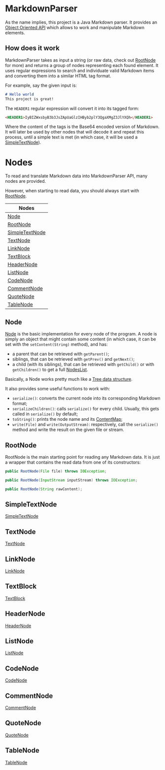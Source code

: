 # MarkdownParser
As the name implies, this project is a Java Markdown parser.
It provides an [Object Oriented API](#nodes) which allows to work and manipulate Markdown elements.

## How does it work
MarkdownParser takes as input a string (or raw data, check out [RootNode](#rootnode) for more)
and returns a group of nodes representing each found element.
It uses regular expressions to search and individuate valid Markdown items
and converting them into a similar HTML tag format.

For example, say the given input is:
```markdown
# Hello world
This project is great!
```
The `HEADER1` regular expression will convert it into its tagged form:
```html
<HEADER1>IyBIZWxsbyB3b3JsZApUaGlzIHByb2plY3QgaXMgZ3JlYXQh</HEADER1>
```
Where the content of the tags is the Base64 encoded version of Markdown.
It will later be used by other nodes that will decode it and repeat this process, 
until a simple text is met (in which case, it will be used a [SimpleTextNode](#simpletextnode)).

# Nodes
To read and translate Markdown data into MarkdownParser API, many nodes are provided. 

However, when starting to read data, you should always start with [RootNode](#rootnode).

| Nodes                             |
|-----------------------------------|
| [Node](#node)                     |
| [RootNode](#rootnode)             |
| [SimpleTextNode](#simpletextnode) | 
| [TextNode](#textnode)             |
| [LinkNode](#linknode)             |
| [TextBlock](#textblock)           |
| [HeaderNode](#headernode)         |
| [ListNode](#listnode)             |
| [CodeNode](#codenode)             |
| [CommentNode](#commentnode)       |
| [QuoteNode](#quotenode)           |
| [TableNode](#tablenode)           |

## Node
[Node](/src/main/java/it/fulminazzo/markdownparser/nodes/Node.java) 
is the basic implementation for every node of the program.
A node is simply an object that might contain some content
(in which case, it can be set with the `setContent(String)` method),
and has:
- a parent that can be retrieved with `getParent()`;
- siblings, that can be retrieved with `getPrev()` and `getNext()`;
- a child (with its siblings),
  that can be retrieved
  with `getChild()` or with `getChildren()` to get a full [NodesList](/src/main/java/it/fulminazzo/markdownparser/objects/NodesList.java).

Basically, a Node works pretty much like a [Tree data structure](https://en.wikipedia.org/wiki/Tree_(data_structure)).

It also provides some useful functions to work with:
- `serialize()`: converts the current node into its corresponding Markdown format;
- `serializeChildren()`: calls `serialize()` for every child. Usually, this gets called in `serialize()` by default;
- `toString()`: prints the node name and its [ContentMap](/src/main/java/it/fulminazzo/markdownparser/objects/ContentMap.java);
- `write(File)` and `write(OutputStream)`: respectively, call the `serialize()` method and write the result on the given file or stream.

## RootNode
RootNode is the main starting point for reading any Markdown data.
It is just a wrapper that contains the read data from one of its constructors:
```java
public RootNode(File file) throws IOException;

public RootNode(InputStream inputStream) throws IOException;

public RootNode(String rawContent);
```

## SimpleTextNode
[SimpleTextNode](/src/main/java/it/fulminazzo/markdownparser/nodes/SimpleTextNode.java)
## TextNode
[TextNode](/src/main/java/it/fulminazzo/markdownparser/nodes/TextNode.java)
## LinkNode
[LinkNode](/src/main/java/it/fulminazzo/markdownparser/nodes/LinkNode.java)
## TextBlock
[TextBlock](/src/main/java/it/fulminazzo/markdownparser/nodes/TextBlock.java)
## HeaderNode
[HeaderNode](/src/main/java/it/fulminazzo/markdownparser/nodes/HeaderNode.java)
## ListNode
[ListNode](/src/main/java/it/fulminazzo/markdownparser/nodes/ListNode.java)
## CodeNode
[CodeNode](/src/main/java/it/fulminazzo/markdownparser/nodes/CodeNode.java)
## CommentNode
[CommentNode](/src/main/java/it/fulminazzo/markdownparser/nodes/CommentNode.java)
## QuoteNode
[QuoteNode](/src/main/java/it/fulminazzo/markdownparser/nodes/QuoteNode.java)
## TableNode
[TableNode](/src/main/java/it/fulminazzo/markdownparser/nodes/TableNode.java)